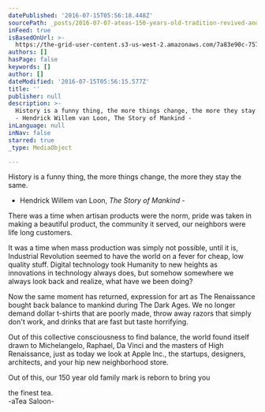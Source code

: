 ```yaml
---
datePublished: '2016-07-15T05:56:18.448Z'
sourcePath: _posts/2016-07-07-ateas-150-years-old-tradition-revived-and-refined.md
inFeed: true
isBasedOnUrl: >-
  https://the-grid-user-content.s3-us-west-2.amazonaws.com/7a83e90c-757a-4818-88d7-18dbfff57548.jpg
authors: []
hasPage: false
keywords: []
author: []
dateModified: '2016-07-15T05:56:15.577Z'
title: ''
publisher: null
description: >-
  History is a funny thing, the more things change, the more they stay the same.
  - Hendrick Willem van Loon, The Story of Mankind -
inLanguage: null
inNav: false
starred: true
_type: MediaObject

---
```

History is a funny thing, the more things change, the more they stay the same.  
- Hendrick Willem van Loon, _The Story of Mankind_ -

There was a time when artisan products were the norm, pride was taken in making a beautiful product, the community it served, our neighbors were life long customers.

It was a time when mass production was simply not possible, until it is, Industrial Revolution seemed to have the world on a fever for cheap, low quality stuff. Digital technology took Humanity to new heights as innovations in technology always does, but somehow somewhere we always look back and realize, what have we been doing?

Now the same moment has returned, expression for art as The Renaissance bought back balance to mankind during The Dark Ages. We no longer demand dollar t-shirts that are poorly made, throw away razors that simply don't work, and drinks that are fast but taste horrifying.

Out of this collective consciousness to find balance, the world found itself drawn to Michelangelo, Raphael, Da Vinci and the masters of High Renaissance, just as today we look at Apple Inc., the startups, designers, architects, and your hip new neighborhood store.

Out of this, our 150 year old family mark is reborn to bring you

the finest tea.  
-aTea Saloon-